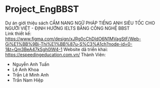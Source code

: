 # Project_EngBBST
Dự án giới thiệu sách CẨM NANG NGỮ PHÁP TIẾNG ANH SIÊU TỐC CHO NGƯỜI VIỆT - ĐỊNH HƯỚNG IELTS BẰNG CÔNG NGHỆ BBST <br>
Link thiết kế: https://www.figma.com/design/xJRg0cChDIdO6N1MVagStF/Web-Gi%E1%BB%9Bi-Thi%E1%BB%87u-S%C3%A1ch?node-id=0-1&t=Qm3BeA47kSgh0lW4-1
Website dã triển khai: https://espeedingeducation.com.vn/
Thành Viên:
+ Nguyễn Anh Tuấn
+ Lê Anh Khoa
+ Trần Lê Minh Anh
+ Trần Nam Hiệp
